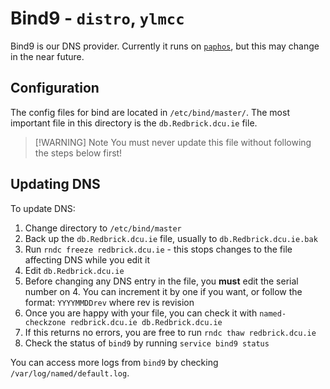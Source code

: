 # Bind9 - `distro`, `ylmcc`

Bind9 is our DNS provider. Currently it runs on [`paphos`](../hardware/paphos.md), but this may change in the near future.

## Configuration

The config files for bind are located in `/etc/bind/master/`. The most important file in this directory is the `db.Redbrick.dcu.ie` file.

> [!WARNING] Note
> You must never update this file without following the steps below first!

## Updating DNS

To update DNS:

1. Change directory to `/etc/bind/master`
2. Back up the `db.Redbrick.dcu.ie` file, usually to `db.Redbrick.dcu.ie.bak`
3. Run `rndc freeze redbrick.dcu.ie` - this stops changes to the file affecting DNS while you edit it
4. Edit `db.Redbrick.dcu.ie`
5. Before changing any DNS entry in the file, you **must** edit the serial number on 4. You can increment it by one if
you want, or follow the format: `YYYYMMDDrev` where rev is revision
6. Once you are happy with your file, you can check it with `named-checkzone redbrick.dcu.ie db.Redbrick.dcu.ie`
7. If this returns no errors, you are free to run `rndc thaw redbrick.dcu.ie`
8. Check the status of `bind9` by running `service bind9 status`

You can access more logs from `bind9` by checking `/var/log/named/default.log`.
